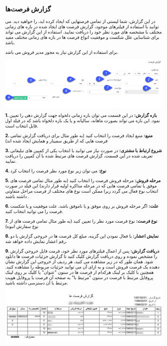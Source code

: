 ﻿## گزارش فرصت‌ها

در این گزارش، شما لیستی از تمامی فرصتهایی که ایجاد کرده اید، را خواهید دید. می توانید با استفاده از فیلترهای موجود، گزارش فرصت های ایجاد شده در بازه های زمانی مختلف با مشخصه های مورد نظر خود را دریافت نمایید. استفاده از این گزارش می تواند برای شناسایی علل شکست و موفقیت انواع فرصت ها در بازه های زمانی مختلف مفید باشد.

برای استفاده از این گزارش نیاز به مجوز مدیر فروش می باشد.

![](Opportunity1.png)

**1. بازه گزارش:** در این قسمت می توان بازه زمانی دلخواه جهت گزارش دهی را تعیین نمود. این بازه می تواند بصورت ماهانه، سالیانه و یا یک بازه دلخواه باشد که در فیلد اول قابل انتخاب است.

**2. منبع:** منبع ایجاد فرصت را انتخاب کنید (به طور مثال برای دریافت گزارش تمامی فرصت هایی که از طریق سمینار و همایش ایجاد شده اند)

**3.  شروع ارتباط با مشتری:** در صورت نیاز می توانید با انتخاب یکی از کمپین های تبلیغاتی تعریف شده در این قسمت، گزارش فرصت های مرتبط شده با آن کمپین را دریافت نمایید.

**4. نوع:** می توان زیر نوع مورد نظر فرصت را انتخاب کرد

**5. مرحله فروش:** مرحله فروش فرصت را انتخاب کنید (به طور مثال تمامی فرصت های موفق یا تمامی فرصت هایی که در مرحله مذاکره اولیه قرار دارند) این فیلد در صورت انتخاب نوع فعال می گردد زیرا ممکن است نوع های مختلف از فرصت مراحل متفاوتی داشته باشند .

**6. علت:** اگر مرحله فروش بر روی موفق و یا ناموفق باشد، علت موفقیت و یا شکست فرصت را می توانید انتخاب کنید.

**7. نوع فرصت:** نوع فرصت مورد نظر را تعیین کنید (به طور مثال تمامی فرصت های از نوع سفارش انبوه) 

**8. نمایش اعشار:** با فعال نمودن این گزینه، مبلغ کل فرصت ها در خروجی گزارش با دو رقم اعشار نمایش داده خواهد شد.

**9. دریافت گزارش:** پس از اعمال فیلترهای مورد نظر خود، فرمت فایل خروجی گزارش را مشخص نموده و روی دریافت گزارش کلیک کنید تا گزارش جزئیات فرصت ها دانلود شود. همان طور که در زیر مشاهده می کنید، هر ردیف از خروجی این گزارش نشان دهنده یک فرصت فروش است و به ازای آن می توانید جزئیات مربوطه را مشاهده کنید. همچنین با کلیک بر لینک هرکدام از فرصت ها در ستون "عنوان" یا کلیک بر روی لینک پروفایل مرتبط با فرصت در ستون "مرتبط با" به صفحه آن فرصت یا پروفایل هویت مرتبط با آن دسترسی داشته باشید.


![](Opportunity2.png)


